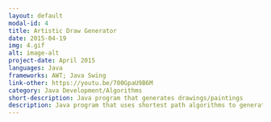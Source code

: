 ```yaml
---
layout: default
modal-id: 4
title: Artistic Draw Generator
date: 2015-04-19
img: 4.gif
alt: image-alt
project-date: April 2015
languages: Java
frameworks: AWT; Java Swing
link-other: https://youtu.be/700GpaU9B6M
category: Java Development/Algorithms
short-description: Java program that generates drawings/paintings
description: Java program that uses shortest path algorithms to generate interesting drawings that can be influenced by the clicks made by a user. Check the video below to see it running!
---
```

